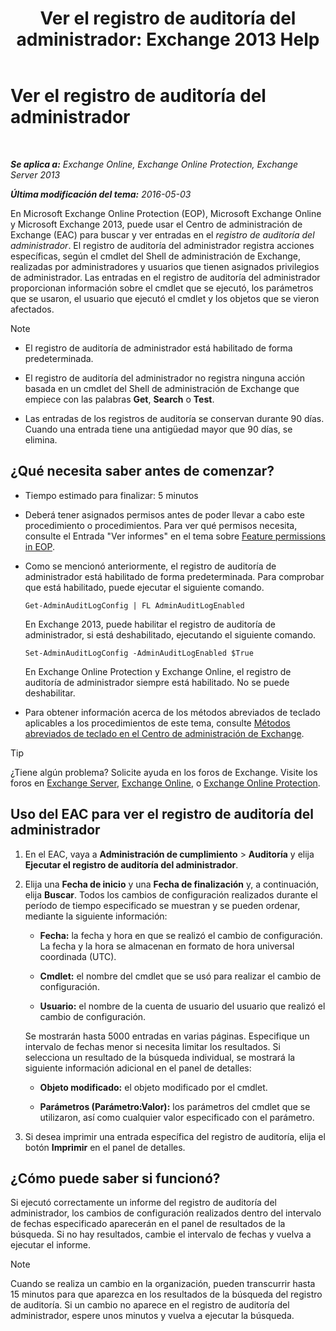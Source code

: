 ﻿---
title: 'Ver el registro de auditoría del administrador: Exchange 2013 Help'
TOCTitle: Ver el registro de auditoría del administrador
ms:assetid: 5c62072a-556d-4fea-9973-d668c6b9fd57
ms:mtpsurl: https://technet.microsoft.com/es-es/library/Dn342832(v=EXCHG.150)
ms:contentKeyID: 56271475
ms.date: 05/23/2018
mtps_version: v=EXCHG.150
ms.translationtype: MT
---

# Ver el registro de auditoría del administrador

 

_**Se aplica a:** Exchange Online, Exchange Online Protection, Exchange Server 2013_

_**Última modificación del tema:** 2016-05-03_

En Microsoft Exchange Online Protection (EOP), Microsoft Exchange Online y Microsoft Exchange 2013, puede usar el Centro de administración de Exchange (EAC) para buscar y ver entradas en el *registro de auditoría del administrador*. El registro de auditoría del administrador registra acciones específicas, según el cmdlet del Shell de administración de Exchange, realizadas por administradores y usuarios que tienen asignados privilegios de administrador. Las entradas en el registro de auditoría del administrador proporcionan información sobre el cmdlet que se ejecutó, los parámetros que se usaron, el usuario que ejecutó el cmdlet y los objetos que se vieron afectados.


> [!NOTE]
> <UL>
> <LI>
> <P>El registro de auditoría de administrador está habilitado de forma predeterminada.</P>
> <LI>
> <P>El registro de auditoría del administrador no registra ninguna acción basada en un cmdlet del Shell de administración de Exchange que empiece con las palabras <STRONG>Get</STRONG>, <STRONG>Search</STRONG> o <STRONG>Test</STRONG>.</P>
> <LI>
> <P>Las entradas de los registros de auditoría se conservan durante 90&nbsp;días. Cuando una entrada tiene una antigüedad mayor que 90&nbsp;días, se elimina.</P></LI></UL>



## ¿Qué necesita saber antes de comenzar?

  - Tiempo estimado para finalizar: 5 minutos

  - Deberá tener asignados permisos antes de poder llevar a cabo este procedimiento o procedimientos. Para ver qué permisos necesita, consulte el Entrada "Ver informes" en el tema sobre [Feature permissions in EOP](https://technet.microsoft.com/es-es/library/jj723125\(v=exchg.150\)).

  - Como se mencionó anteriormente, el registro de auditoría de administrador está habilitado de forma predeterminada. Para comprobar que está habilitado, puede ejecutar el siguiente comando.
    
        Get-AdminAuditLogConfig | FL AdminAuditLogEnabled
    
    En Exchange 2013, puede habilitar el registro de auditoría de administrador, si está deshabilitado, ejecutando el siguiente comando.
    
        Set-AdminAuditLogConfig -AdminAuditLogEnabled $True
    
    En Exchange Online Protection y Exchange Online, el registro de auditoría de administrador siempre está habilitado. No se puede deshabilitar.

  - Para obtener información acerca de los métodos abreviados de teclado aplicables a los procedimientos de este tema, consulte [Métodos abreviados de teclado en el Centro de administración de Exchange](keyboard-shortcuts-in-the-exchange-admin-center-exchange-online-protection-help.md).


> [!TIP]
> ¿Tiene algún problema? Solicite ayuda en los foros de Exchange. Visite los foros en <A href="https://go.microsoft.com/fwlink/p/?linkid=60612">Exchange Server</A>, <A href="https://go.microsoft.com/fwlink/p/?linkid=267542">Exchange Online</A>, o <A href="https://go.microsoft.com/fwlink/p/?linkid=285351">Exchange Online Protection</A>.



## Uso del EAC para ver el registro de auditoría del administrador

1.  En el EAC, vaya a **Administración de cumplimiento** \> **Auditoría** y elija **Ejecutar el registro de auditoría del administrador**.

2.  Elija una **Fecha de inicio** y una **Fecha de finalización** y, a continuación, elija **Buscar**. Todos los cambios de configuración realizados durante el período de tiempo especificado se muestran y se pueden ordenar, mediante la siguiente información:
    
      - **Fecha:**  la fecha y hora en que se realizó el cambio de configuración. La fecha y la hora se almacenan en formato de hora universal coordinada (UTC).
    
      - **Cmdlet:**  el nombre del cmdlet que se usó para realizar el cambio de configuración.
    
      - **Usuario:**  el nombre de la cuenta de usuario del usuario que realizó el cambio de configuración.
    
    Se mostrarán hasta 5000 entradas en varias páginas. Especifique un intervalo de fechas menor si necesita limitar los resultados. Si selecciona un resultado de la búsqueda individual, se mostrará la siguiente información adicional en el panel de detalles:
    
      - **Objeto modificado:**  el objeto modificado por el cmdlet.
    
      - **Parámetros (Parámetro:Valor):**  los parámetros del cmdlet que se utilizaron, así como cualquier valor especificado con el parámetro.

3.  Si desea imprimir una entrada específica del registro de auditoría, elija el botón **Imprimir** en el panel de detalles.

## ¿Cómo puede saber si funcionó?

Si ejecutó correctamente un informe del registro de auditoría del administrador, los cambios de configuración realizados dentro del intervalo de fechas especificado aparecerán en el panel de resultados de la búsqueda. Si no hay resultados, cambie el intervalo de fechas y vuelva a ejecutar el informe.


> [!NOTE]
> Cuando se realiza un cambio en la organización, pueden transcurrir hasta 15 minutos para que aparezca en los resultados de la búsqueda del registro de auditoría. Si un cambio no aparece en el registro de auditoría del administrador, espere unos minutos y vuelva a ejecutar la búsqueda.


